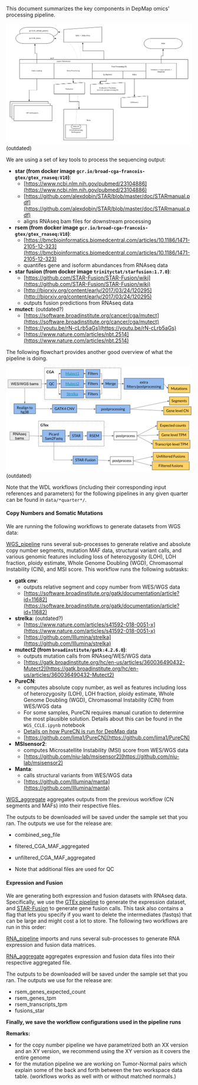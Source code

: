 This document summarizes the key components in DepMap omics' processing pipeline.

![schema](architecture_diagram_white.png) (outdated)

We are using a set of key tools to process the sequencing output:
- __star (from docker image `gcr.io/broad-cga-francois-gtex/gtex_rnaseq:V10`)__:
  - [https://www.ncbi.nlm.nih.gov/pubmed/23104886](https://www.ncbi.nlm.nih.gov/pubmed/23104886)
  - [https://github.com/alexdobin/STAR/blob/master/doc/STARmanual.pdf](https://github.com/alexdobin/STAR/blob/master/doc/STARmanual.pdf)
  - aligns RNAseq bam files for downstream processing
- __rsem (from docker image `gcr.io/broad-cga-francois-gtex/gtex_rnaseq:V10`)__: 
  - [https://bmcbioinformatics.biomedcentral.com/articles/10.1186/1471-2105-12-323](https://bmcbioinformatics.biomedcentral.com/articles/10.1186/1471-2105-12-323)
  - quantifes gene and isoform abundances from RNAseq data
- __star fusion (from docker image `trinityctat/starfusion:1.7.0`)__: 
  - [https://github.com/STAR-Fusion/STAR-Fusion/wiki](https://github.com/STAR-Fusion/STAR-Fusion/wiki)
  - [http://biorxiv.org/content/early/2017/03/24/120295](http://biorxiv.org/content/early/2017/03/24/120295)
  - outputs fusion predictions from RNAseq data
- __mutect__: (outdated?)
  - [https://software.broadinstitute.org/cancer/cga/mutect](https://software.broadinstitute.org/cancer/cga/mutect)
  - [https://youtu.be/rN-cLrb5aGs](https://youtu.be/rN-cLrb5aGs)
  - [https://www.nature.com/articles/nbt.2514](https://www.nature.com/articles/nbt.2514)


The following flowchart provides another good overview of what the pipeline is doing.

![](updated-flowchart.png) (outdated)

Note that the WDL workflows (including their corresponding input references and parameters) for the following pipelines in any given quarter can be found in `data/*quarter*/`.

#### Copy Numbers and Somatic Mutations

We are running the following workflows to generate datasets from WGS data:

[WGS_pipeline](https://dockstore.org/workflows/github.com/broadinstitute/depmap_omics/WGS_pipeline:master?tab=info) runs several sub-processes to generate relative and absolute copy number segments, mutation MAF data, structural variant calls, and various genomic features including loss of heterozygosity (LOH), LOH fraction, ploidy estimate, Whole Genome Doubling (WGD), Chromasomal Instability (CIN), and MSI score. This workflow runs the following subtasks:
- __gatk cnv__:
  - outputs relative segment and copy number from WES/WGS data
  - [https://software.broadinstitute.org/gatk/documentation/article?id=11682](https://software.broadinstitute.org/gatk/documentation/article?id=11682)
- __strelka__: (outdated?)
  - [https://www.nature.com/articles/s41592-018-0051-x](https://www.nature.com/articles/s41592-018-0051-x)
  - [https://github.com/Illumina/strelka](https://github.com/Illumina/strelka)
- __mutect2 (from `broadinstitute/gatk:4.2.6.0`)__:
  - outputs mutation calls from RNAseq/WES/WGS data
  - [https://gatk.broadinstitute.org/hc/en-us/articles/360036490432-Mutect2](https://gatk.broadinstitute.org/hc/en-us/articles/360036490432-Mutect2)
- __PureCN__:
  - computes absolute copy number, as well as features including loss of heterozygosity (LOH), LOH fraction, ploidy estimate, Whole Genome Doubling (WGD), Chromasomal Instability (CIN) from WES/WGS data
  - For some samples, PureCN requires manual curation to determine the most plausible solution. Details about this can be found in the `WGS_CCLE.ipynb` notebook
  - [Details on how PureCN is run for DepMap data](../WGS_pipeline/PureCN_pipeline/README.md)
  - [https://github.com/lima1/PureCN](https://github.com/lima1/PureCN)
- __MSIsensor2__:
  - computes Microsatellite Instability (MSI) score from WES/WGS data
  - [https://github.com/niu-lab/msisensor2](https://github.com/niu-lab/msisensor2)
- __Manta__:
  - calls structural variants from WES/WGS data
  - [https://github.com/Illumina/manta](https://github.com/Illumina/manta)

[WGS_aggregate](https://dockstore.org/workflows/github.com/broadinstitute/depmap_omics/WGS_aggregate:master?tab=info) aggregates outputs from the previous workflow (CN segments and MAFs) into their respective files.

The outputs to be downloaded will be saved under the sample set that you ran. The outputs we use for the release are:

*   combined_seg_file
*   filtered_CGA_MAF_aggregated
*   unfiltered_CGA_MAF_aggregated

* Note that additional files are used for QC

#### Expression and Fusion

We are generating both expression and fusion datasets with RNAseq data. Specifically, we use the [GTEx pipeline](https://github.com/broadinstitute/gtex-pipeline/blob/master/TOPMed_RNAseq_pipeline.md) to generate the expression dataset, and [STAR-Fusion](https://github.com/STAR-Fusion/STAR-Fusion/wiki) to generate gene fusion calls. This task also contains a flag that lets you specify if you want to delete the intermediates (fastqs) that can be large and might cost a lot to store. The following two workflows are run in this order:

[RNA_pipeline](https://dockstore.org/workflows/github.com/broadinstitute/depmap_omics/RNA_pipeline:master?tab=info) imports and runs several sub-processes to generate RNA expression and fusion data matrices.

[RNA_aggregate](https://dockstore.org/workflows/github.com/broadinstitute/depmap_omics/RNA_aggregate:master?tab=info) aggregates expression and fusion data files into their respective aggregated file.

The outputs to be downloaded will be saved under the sample set that you ran. The outputs we use for the release are:

*   rsem_genes_expected_count
*   rsem_genes_tpm
*   rsem_transcripts_tpm
*   fusions_star

__Finally, we save the workflow configurations used in the pipeline runs__

**Remarks:**
- for the copy number pipeline we have parametrized both an XX version and an XY version, we recommend using the XY version as it covers the entire genome
- for the mutation pipeline we are working on Tumor-Normal pairs which explain some of the back and forth between the two workspace data table. (workflows works as well with or without matched normals.)
